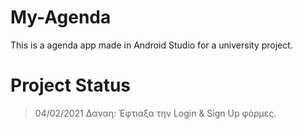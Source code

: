 # My-Agenda
This is a agenda app made in Android Studio for a university project.

# Project Status

> 04/02/2021 Δαναη: Έφτιαξα την Login & Sign Up φόρμες.
